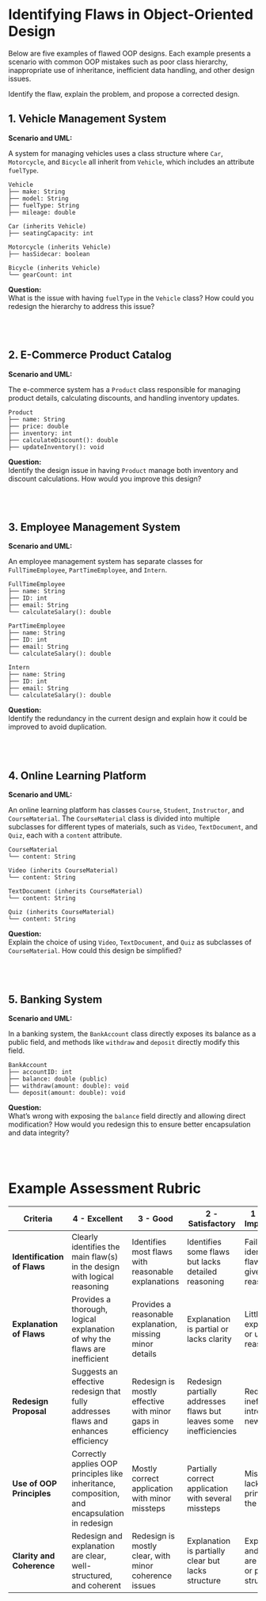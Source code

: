 
# Identifying Flaws in Object-Oriented Design

Below are five examples of flawed OOP designs. Each example presents a scenario with common OOP mistakes such as poor class hierarchy, inappropriate use of inheritance, inefficient data handling, and other design issues. 

Identify the flaw, explain the problem, and propose a corrected design.

## 1. Vehicle Management System

**Scenario and UML:**

A system for managing vehicles uses a class structure where `Car`, `Motorcycle`, and `Bicycle` all inherit from `Vehicle`, which includes an attribute `fuelType`. 

```plaintext
Vehicle
├── make: String
├── model: String
├── fuelType: String
├── mileage: double

Car (inherits Vehicle)
├── seatingCapacity: int

Motorcycle (inherits Vehicle)
├── hasSidecar: boolean

Bicycle (inherits Vehicle)
└── gearCount: int
```

**Question:**  
What is the issue with having `fuelType` in the `Vehicle` class? How could you redesign the hierarchy to address this issue?

<br><br>

## 2. E-Commerce Product Catalog

**Scenario and UML:**

The e-commerce system has a `Product` class responsible for managing product details, calculating discounts, and handling inventory updates.

```plaintext
Product
├── name: String
├── price: double
├── inventory: int
├── calculateDiscount(): double
├── updateInventory(): void
```

**Question:**  
Identify the design issue in having `Product` manage both inventory and discount calculations. How would you improve this design?

<br><br>

## 3. Employee Management System

**Scenario and UML:**

An employee management system has separate classes for `FullTimeEmployee`, `PartTimeEmployee`, and `Intern`.

```plaintext
FullTimeEmployee
├── name: String
├── ID: int
├── email: String
└── calculateSalary(): double

PartTimeEmployee
├── name: String
├── ID: int
├── email: String
└── calculateSalary(): double

Intern
├── name: String
├── ID: int
├── email: String
└── calculateSalary(): double
```

**Question:**  
Identify the redundancy in the current design and explain how it could be improved to avoid duplication.

<br><br>

## 4. Online Learning Platform

**Scenario and UML:**

An online learning platform has classes `Course`, `Student`, `Instructor`, and `CourseMaterial`. The `CourseMaterial` class is divided into multiple subclasses for different types of materials, such as `Video`, `TextDocument`, and `Quiz`, each with a `content` attribute.

```plaintext
CourseMaterial
└── content: String

Video (inherits CourseMaterial)
└── content: String

TextDocument (inherits CourseMaterial)
└── content: String

Quiz (inherits CourseMaterial)
└── content: String
```

**Question:**  
Explain the choice of using `Video`, `TextDocument`, and `Quiz` as subclasses of `CourseMaterial`. How could this design be simplified?

<br><br>

## 5. Banking System

**Scenario and UML:**

In a banking system, the `BankAccount` class directly exposes its balance as a public field, and methods like `withdraw` and `deposit` directly modify this field.

```plaintext
BankAccount
├── accountID: int
├── balance: double (public)
├── withdraw(amount: double): void
└── deposit(amount: double): void
```

**Question:**  
What’s wrong with exposing the `balance` field directly and allowing direct modification? How would you redesign this to ensure better encapsulation and data integrity?

<br><br>

# Example Assessment Rubric 

| Criteria                 | 4 - Excellent                                | 3 - Good                                      | 2 - Satisfactory                              | 1 - Needs Improvement                         |
|--------------------------|----------------------------------------------|-----------------------------------------------|-----------------------------------------------|-----------------------------------------------|
| **Identification of Flaws** | Clearly identifies the main flaw(s) in the design with logical reasoning | Identifies most flaws with reasonable explanations | Identifies some flaws but lacks detailed reasoning | Fails to identify major flaws or gives weak reasoning |
| **Explanation of Flaws**  | Provides a thorough, logical explanation of why the flaws are inefficient | Provides a reasonable explanation, missing minor details | Explanation is partial or lacks clarity | Little to no explanation or unclear reasoning |
| **Redesign Proposal**     | Suggests an effective redesign that fully addresses flaws and enhances efficiency | Redesign is mostly effective with minor gaps in efficiency | Redesign partially addresses flaws but leaves some inefficiencies | Redesign is ineffective or introduces new issues |
| **Use of OOP Principles** | Correctly applies OOP principles like inheritance, composition, and encapsulation in redesign | Mostly correct application with minor missteps | Partially correct application with several missteps | Misuse or lack of OOP principles in the redesign |
| **Clarity and Coherence** | Redesign and explanation are clear, well-structured, and coherent | Redesign is mostly clear, with minor coherence issues | Explanation is partially clear but lacks structure | Explanation and redesign are unclear or poorly structured |

